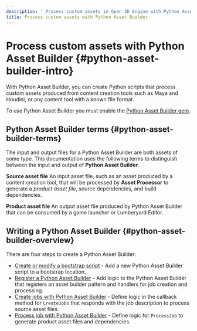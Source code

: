 ```yaml
---
description: ' Process custom assets in Open 3D Engine with Python Asset Builder. '
title: Process custom assets with Python Asset Builder
---
```

# Process custom assets with Python Asset Builder {#python-asset-builder-intro}

 With Python Asset Builder, you can create Python scripts that process custom assets produced from content creation tools such as Maya and Houdini, or any content tool with a known file format\.

To use Python Asset Builder you must enable the [Python Asset Builder gem](/docs/user-guide/features/assets/builder/_index.md)\.

## Python Asset Builder terms {#python-asset-builder-terms}

The input and output files for a Python Asset Builder are both assets of some type\. This documentation uses the following terms to distinguish between the input and output of **Python Asset Builder**\.

**Source asset file**
An input asset file, such as an asset produced by a content creation tool, that will be processed by **Asset Processor** to generate a *product asset file*, source dependencies, and build dependencies\.

**Product asset file**
An output asset file produced by Python Asset Builder that can be consumed by a game launcher or Lumberyard Editor\.

## Writing a Python Asset Builder {#python-asset-builder-overview}

There are four steps to create a Python Asset Builder:
+ [Create or modify a bootstrap script](/docs/user-guide/features/assets/builder/bootstrap.md) \- Add a new Python Asset Builder script to a bootstrap location\.
+ [Register a Python Asset Builder](/docs/user-guide/features/assets/python-asset-builder/register.md) \- Add logic to the Python Asset Builder that registers an asset builder pattern and handlers for job creation and processing\.
+ [Create jobs with Python Asset Builder](/docs/user-guide/features/assets/python-asset-builder) \- Define logic in the callback method for `CreateJobs` that responds with the job description to process source asset files\.
+ [Process job with Python Asset Builder](/docs/user-guide/features/assets/python-asset-builder/process-job.md) \- Define logic for `ProcessJob` to generate product asset files and dependencies\.